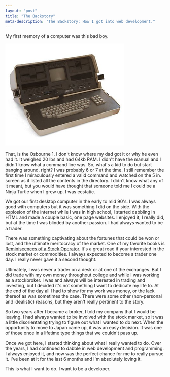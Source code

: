 ```yaml
---
layout: "post" 
title: "The Backstory" 
meta-description: "The Backstory: How I got into web development."
---
```


My first memory of a computer was this bad boy.

[![The Osbourne 1][2]][1]

That, is the Osbourne 1. I don't know where my dad got it or why he even had it. It weighed 20 lbs and had 64kb RAM. I didn't have the manual and I didn't know what a command line was. So, what's a kid to do but start banging around, right? I was probably 6 or 7 at the time. I still remember the first time I miraculously entered a valid command and watched on the 5 in. screen as it listed all the contents in the directory. I didn't know what any of it meant, but you would have thought that someone told me I could be a Ninja Turtle when I grew up. I was ecstatic.

We got our first desktop computer in the early to mid 90's. I was always good with computers but it was something I did on the side. With the explosion of the internet while I was in high school, I started dabbling in HTML and made a couple basic, one page websites. I enjoyed it, I really did, but at the time I was blinded by another passion. I had always wanted to be a trader.

There was something captivating about the fortunes that could be won or lost, and the ultimate meritocracy of the market. One of my favorite books is [Reminiscences of a Stock Operator][3]. It's a great read if your interested in the stock market or commodities. I always expected to become a trader one day. I really never gave it a second thought.

Ultimately, I was never a trader on a desk or at one of the exchanges. But I did trade with my own money throughout college and while I was working as a stockbroker. I was and always will be interested in trading and investing, but I decided it's not something I want to dedicate my life to. At the end of the day all I had to show for my work was money, or the lack thereof as was sometimes the case. There were some other (non-personal and idealistic) reasons, but they aren't really pertinent to the story.

So two years after I became a broker, I told my company that I would be leaving. I had always wanted to be involved with the stock market, so it was a little disorientating trying to figure out what I wanted to do next. When the opportunity to move to Japan came up, it was an easy decision. It was one of those once in a lifetime type things that we couldn't pass up.

Once we got here, I started thinking about what I really wanted to do. Over the years, I had continued to dabble in web development and programming. I always enjoyed it, and now was the perfect chance for me to really pursue it. I've been at it for the last 6 months and I'm absolutely loving it.

This is what I want to do. I want to be a developer.

[1]: http://en.wikipedia.org/wiki/osborne_1 "Osbourne 1"
[2]: /img/Osbourne-1.jpg
[3]: http://www.amazon.com/Reminiscences-Stock-Operator-Investment-Classics/ "Reminiscences of a Stock Operator"


